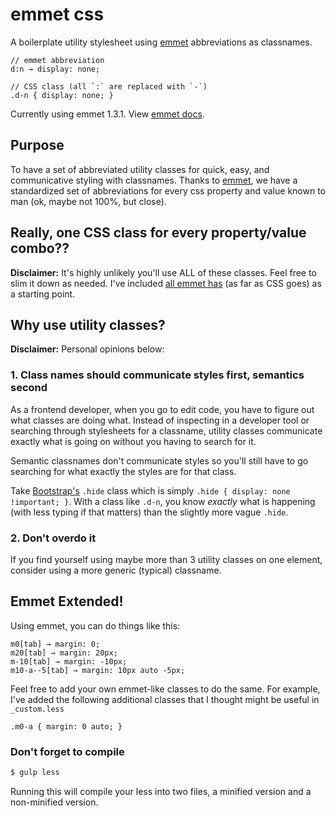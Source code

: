 # emmet css

A boilerplate utility stylesheet using [emmet][1] abbreviations as classnames.

```
// emmet abbreviation
d:n → display: none;

// CSS class (all `:` are replaced with `-`) 
.d-n { display: none; }
```

Currently using emmet 1.3.1. View [emmet docs](http://docs.emmet.io/).

## Purpose
To have a set of abbreviated utility classes for quick, easy, and communicative styling with classnames. Thanks to [emmet][1], we have a standardized set of abbreviations for every css property and value known to man (ok, maybe not 100%, but close).

## Really, one CSS class for every property/value combo??

**Disclaimer:** It's highly unlikely you'll use ALL of these classes. Feel free to slim it down as needed. I've included [all emmet has](http://docs.emmet.io/cheat-sheet/) (as far as CSS goes) as a starting point.

## Why use utility classes?

**Disclaimer:** Personal opinions below:

### 1. Class names should communicate styles first, semantics second

As a frontend developer, when you go to edit code, you have to figure out what classes are doing what. Instead of inspecting in a developer tool or searching through stylesheets for a classname, utility classes communicate exactly what is going on without you having to search for it.

Semantic classnames don't communicate styles so you'll still have to go searching for what exactly the styles are for that class. 

Take [Bootstrap's](http://getbootstrap.com/) `.hide` class which is simply `.hide { display: none !important; }`. With a class like `.d-n`, you know _exactly_ what is happening (with less typing if that matters) than the slightly more vague `.hide`.

### 2. Don't overdo it

If you find yourself using maybe more than 3 utility classes on one element, consider using a more generic (typical) classname.

## Emmet Extended!

Using emmet, you can do things like this:

```
m0[tab] → margin: 0;
m20[tab] → margin: 20px;
m-10[tab] → margin: -10px;
m10-a--5[tab] → margin: 10px auto -5px;
```

Feel free to add your own emmet-like classes to do the same. For example, I've added the following additional classes that I thought might be useful in `_custom.less`

```
.m0-a { margin: 0 auto; }
```

### Don't forget to compile

```bash
$ gulp less
```

Running this will compile your less into two files, a minified version and a non-minified version.

[1]: http://emmet.io/
